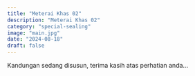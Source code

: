 ```yaml
---
title: "Meterai Khas 02"
description: "Meterai Khas 02"
category: "special-sealing"
image: "main.jpg"
date: "2024-08-18"
draft: false
---
```


Kandungan sedang disusun, terima kasih atas perhatian anda...